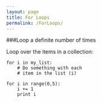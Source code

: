 ```yaml
---
layout: page
title: For Loops
permalink: /ForLoops/
---
```


###Loop a definite number of times

Loop over the items in a collection:

	for i in my_list:
		# Do something with each
		# item in the list (i)

    for i in range(0,5):
        i += 1
        print i

